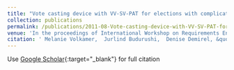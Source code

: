 ```yaml
---
title: "Vote casting device with VV-SV-PAT for elections with complicated ballot papers"
collection: publications
permalink: /publications/2011-08-Vote-casting-device-with-VV-SV-PAT-for-elections-with-complicated-ballot-papers
venue: 'In the proceedings of International Workshop on Requirements Engineering for Electronic Voting Systems (REVOTE 2011)'
citation: ' Melanie Volkamer,  Jurlind Budurushi,  Denise Demirel, &quot;Vote casting device with VV-SV-PAT for elections with complicated ballot papers.&quot; In the proceedings of International Workshop on Requirements Engineering for Electronic Voting Systems (REVOTE 2011), 2011.'
---
```

Use [Google Scholar](https://scholar.google.com/scholar?q=Vote+casting+device+with+VV+SV+PAT+for+elections+with+complicated+ballot+papers){:target="_blank"} for full citation